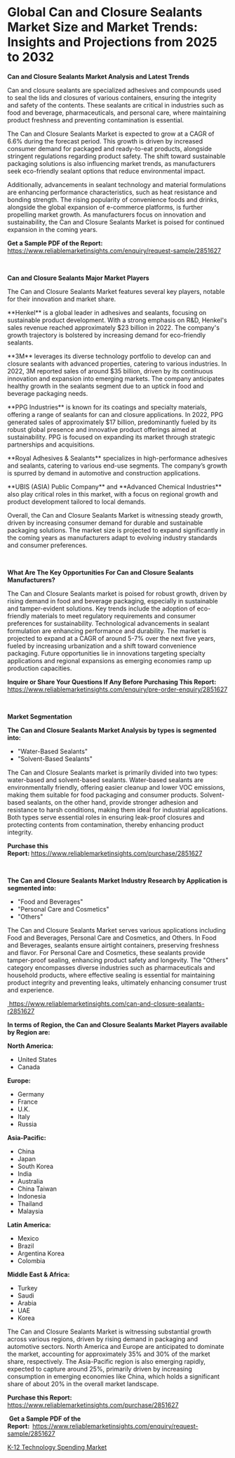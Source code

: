 <p><h1>Global Can and Closure Sealants Market Size and Market Trends: Insights and Projections from 2025 to 2032</h1></p><p><strong>Can and Closure Sealants Market Analysis and Latest Trends</strong></p>
<p><p>Can and closure sealants are specialized adhesives and compounds used to seal the lids and closures of various containers, ensuring the integrity and safety of the contents. These sealants are critical in industries such as food and beverage, pharmaceuticals, and personal care, where maintaining product freshness and preventing contamination is essential.</p><p>The Can and Closure Sealants Market is expected to grow at a CAGR of 6.6% during the forecast period. This growth is driven by increased consumer demand for packaged and ready-to-eat products, alongside stringent regulations regarding product safety. The shift toward sustainable packaging solutions is also influencing market trends, as manufacturers seek eco-friendly sealant options that reduce environmental impact.</p><p>Additionally, advancements in sealant technology and material formulations are enhancing performance characteristics, such as heat resistance and bonding strength. The rising popularity of convenience foods and drinks, alongside the global expansion of e-commerce platforms, is further propelling market growth. As manufacturers focus on innovation and sustainability, the Can and Closure Sealants Market is poised for continued expansion in the coming years.</p></p>
<p><strong>Get a Sample PDF of the Report:&nbsp;</strong> <a href="https://www.reliablemarketinsights.com/enquiry/request-sample/2851627?utm_campaign=3215&utm_medium=2&utm_source=Github&utm_content=ia&utm_term=11032025&utm_id=can-and-closure-sealants">https://www.reliablemarketinsights.com/enquiry/request-sample/2851627</a></p>
<p>&nbsp;</p>
<p><strong>Can and Closure Sealants Major Market Players</strong></p>
<p><p>The Can and Closure Sealants Market features several key players, notable for their innovation and market share. </p><p>**Henkel** is a global leader in adhesives and sealants, focusing on sustainable product development. With a strong emphasis on R&D, Henkel's sales revenue reached approximately $23 billion in 2022. The company's growth trajectory is bolstered by increasing demand for eco-friendly sealants.</p><p>**3M** leverages its diverse technology portfolio to develop can and closure sealants with advanced properties, catering to various industries. In 2022, 3M reported sales of around $35 billion, driven by its continuous innovation and expansion into emerging markets. The company anticipates healthy growth in the sealants segment due to an uptick in food and beverage packaging needs.</p><p>**PPG Industries** is known for its coatings and specialty materials, offering a range of sealants for can and closure applications. In 2022, PPG generated sales of approximately $17 billion, predominantly fueled by its robust global presence and innovative product offerings aimed at sustainability. PPG is focused on expanding its market through strategic partnerships and acquisitions.</p><p>**Royal Adhesives & Sealants** specializes in high-performance adhesives and sealants, catering to various end-use segments. The company’s growth is spurred by demand in automotive and construction applications. </p><p>**UBIS (ASIA) Public Company** and **Advanced Chemical Industries** also play critical roles in this market, with a focus on regional growth and product development tailored to local demands.</p><p>Overall, the Can and Closure Sealants Market is witnessing steady growth, driven by increasing consumer demand for durable and sustainable packaging solutions. The market size is projected to expand significantly in the coming years as manufacturers adapt to evolving industry standards and consumer preferences.</p></p>
<p>&nbsp;</p>
<p><strong>What Are The Key Opportunities For Can and Closure Sealants Manufacturers?</strong></p>
<p><p>The Can and Closure Sealants market is poised for robust growth, driven by rising demand in food and beverage packaging, especially in sustainable and tamper-evident solutions. Key trends include the adoption of eco-friendly materials to meet regulatory requirements and consumer preferences for sustainability. Technological advancements in sealant formulation are enhancing performance and durability. The market is projected to expand at a CAGR of around 5-7% over the next five years, fueled by increasing urbanization and a shift toward convenience packaging. Future opportunities lie in innovations targeting specialty applications and regional expansions as emerging economies ramp up production capacities.</p></p>
<p><strong>Inquire or Share Your Questions If Any Before Purchasing This Report:</strong> <a href="https://www.reliablemarketinsights.com/enquiry/pre-order-enquiry/2851627?utm_campaign=3215&utm_medium=2&utm_source=Github&utm_content=ia&utm_term=11032025&utm_id=can-and-closure-sealants">https://www.reliablemarketinsights.com/enquiry/pre-order-enquiry/2851627</a></p>
<p>&nbsp;</p>
<p><strong>Market Segmentation</strong></p>
<p><strong>The Can and Closure Sealants Market Analysis by types is segmented into:</strong></p>
<p><ul><li>"Water-Based Sealants"</li><li>"Solvent-Based Sealants"</li></ul></p>
<p><p>The Can and Closure Sealants market is primarily divided into two types: water-based and solvent-based sealants. Water-based sealants are environmentally friendly, offering easier cleanup and lower VOC emissions, making them suitable for food packaging and consumer products. Solvent-based sealants, on the other hand, provide stronger adhesion and resistance to harsh conditions, making them ideal for industrial applications. Both types serve essential roles in ensuring leak-proof closures and protecting contents from contamination, thereby enhancing product integrity.</p></p>
<p><strong>Purchase this Report:&nbsp;</strong><a href="https://www.reliablemarketinsights.com/purchase/2851627?utm_campaign=3215&utm_medium=2&utm_source=Github&utm_content=ia&utm_term=11032025&utm_id=can-and-closure-sealants">https://www.reliablemarketinsights.com/purchase/2851627</a></p>
<p>&nbsp;</p>
<p><strong>The Can and Closure Sealants Market Industry Research by Application is segmented into:</strong></p>
<p><ul><li>"Food and Beverages"</li><li>"Personal Care and Cosmetics"</li><li>"Others"</li></ul></p>
<p><p>The Can and Closure Sealants Market serves various applications including Food and Beverages, Personal Care and Cosmetics, and Others. In Food and Beverages, sealants ensure airtight containers, preserving freshness and flavor. For Personal Care and Cosmetics, these sealants provide tamper-proof sealing, enhancing product safety and longevity. The "Others" category encompasses diverse industries such as pharmaceuticals and household products, where effective sealing is essential for maintaining product integrity and preventing leaks, ultimately enhancing consumer trust and experience.</p></p>
<p><a href="https://www.reliablemarketinsights.com/can-and-closure-sealants-r2851627?utm_campaign=3215&utm_medium=2&utm_source=Github&utm_content=ia&utm_term=11032025&utm_id=can-and-closure-sealants">&nbsp;https://www.reliablemarketinsights.com/can-and-closure-sealants-r2851627</a></p>
<p><strong>In terms of Region, the Can and Closure Sealants Market Players available by Region are:</strong></p>
<p>
    <p> <strong> North America: </strong>
        <ul>
            <li>United States</li>
            <li>Canada</li>
        </ul>
        </p> 
    <p> <strong> Europe: </strong>
        <ul>
            <li>Germany</li>
            <li>France</li>
            <li>U.K.</li>
            <li>Italy</li>
            <li>Russia</li>
        </ul>
        </p> 
    <p> <strong> Asia-Pacific: </strong>
        <ul>
            <li>China</li>
            <li>Japan</li>
            <li>South Korea</li>
            <li>India</li>
            <li>Australia</li>
            <li>China Taiwan</li>
            <li>Indonesia</li>
            <li>Thailand</li>
            <li>Malaysia</li>
        </ul>
        </p> 
    <p> <strong> Latin America: </strong>
        <ul>
            <li>Mexico</li>
            <li>Brazil</li>
            <li>Argentina Korea</li>
            <li>Colombia</li>
        </ul>
        </p> 
    <p> <strong> Middle East & Africa: </strong>
        <ul>
            <li>Turkey</li>
            <li>Saudi</li>
            <li>Arabia</li>
            <li>UAE</li>
            <li>Korea</li>
        </ul>
    </p>
    </p>
<p><p>The Can and Closure Sealants Market is witnessing substantial growth across various regions, driven by rising demand in packaging and automotive sectors. North America and Europe are anticipated to dominate the market, accounting for approximately 35% and 30% of the market share, respectively. The Asia-Pacific region is also emerging rapidly, expected to capture around 25%, primarily driven by increasing consumption in emerging economies like China, which holds a significant share of about 20% in the overall market landscape.</p></p>
<p><strong>Purchase this Report: </strong><a href="https://www.reliablemarketinsights.com/purchase/2851627?utm_campaign=3215&utm_medium=2&utm_source=Github&utm_content=ia&utm_term=11032025&utm_id=can-and-closure-sealants">https://www.reliablemarketinsights.com/purchase/2851627</a></p>
<p>&nbsp;<strong>Get a Sample PDF of the Report:&nbsp;&nbsp;</strong><a href="https://www.reliablemarketinsights.com/enquiry/request-sample/2851627?utm_campaign=3215&utm_medium=2&utm_source=Github&utm_content=ia&utm_term=11032025&utm_id=can-and-closure-sealants">https://www.reliablemarketinsights.com/enquiry/request-sample/2851627</a></p>
<p><strong></strong></p>
<p><p><a href="https://github.com/pelegeazlie5/Market-Research-Report-List-1/blob/main/k-12-technology-spending-market.md?utm_campaign=3215&utm_medium=2&utm_source=Github&utm_content=ia&utm_term=11032025&utm_id=can-and-closure-sealants">K-12 Technology Spending Market</a></p></p>